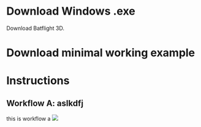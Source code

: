 # Download Windows .exe
Download Batflight 3D[](https://github.com/christofhapp/batflight3d/releases/download/v1.0/batflight3d.exe).

# Download minimal working example


# Instructions
## Workflow A: aslkdfj
this is workflow a
![](https://christofhapp.lima.zone/wp-content/uploads/2023/09/alldronepoints.png)
